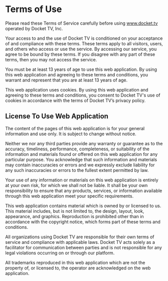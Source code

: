 # Terms of Use

Please read these Terms of Service carefully before using www.docket.tv operated by Docket TV, Inc.

Your access to and the use of Docket TV is conditioned on your acceptance of and compliance with these terms. These terms apply to all visitors, users, and others who access or use the service. By accessing our service, you agree to be bound by these terms. If you disagree with any part of these terms, then you may not access the service.

You must be at least 13 years of age to use this web application. By using this web application and agreeing to these terms and conditions, you warrant and represent that you are at least 13 years of age.

This web application uses cookies. By using this web application and agreeing to these terms and conditions, you consent to Docket TV's use of cookies in accordance with the terms of Docket TV’s privacy policy.

## License To Use Web Application

The content of the pages of this web application is for your general information and use only. It is subject to change without notice.

Neither we nor any third parties provide any warranty or guarantee as to the accuracy, timeliness, performance, completeness, or suitability of the information and materials found or offered on this web application for any particular purpose. You acknowledge that such information and materials may contain inaccuracies or errors and we expressly exclude liability for any such inaccuracies or errors to the fullest extent permitted by law.

Your use of any information or materials on this web application is entirely at your own risk, for which we shall not be liable. It shall be your own responsibility to ensure that any products, services, or information available through this web application meet your specific requirements.

This web application contains material which is owned by or licensed to us. This material includes, but is not limited to, the design, layout, look, appearance, and graphics. Reproduction is prohibited other than in accordance with the copyright notice, which forms part of these terms and conditions.

All organizations using Docket TV are responsible for their own terms of service and compliance with applicable laws. Docket TV acts solely as a facilitator for communication between parties and is not responsible for any legal violations occurring on or through our platform.

All trademarks reproduced in this web application which are not the property of, or licensed to, the operator are acknowledged on the web application.
